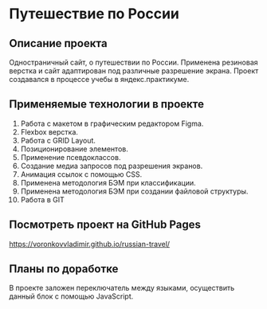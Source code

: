 # Путешествие по России #
## Описание проекта ##
Одностраничный сайт, о путешествии по России. Применена резиновая верстка и сайт адаптирован под различные разрешение экрана. Проект создавался в процессе учебы в яндекс.практикуме.
## Применяемые технологии в проекте ##
1. Работа с макетом в графическим редактором Figma.
2. Flexbox верстка.
3. Работа с GRID Layout.
4. Позиционирование элементов.
5. Применение псевдоклассов.
6. Создание медиа запросов под разрешения экранов.
7. Анимация ссылок с помощью CSS.
8. Применена методология БЭМ при классификации.
9. Применена методология БЭМ при создании файловой структуры.
10. Работа в GIT
## Посмотреть проект на GitHub Pages ##
https://voronkovvladimir.github.io/russian-travel/
## Планы по доработке ##
В проекте заложен переключатель между языками, осуществить данный блок с помощью JavaScript.